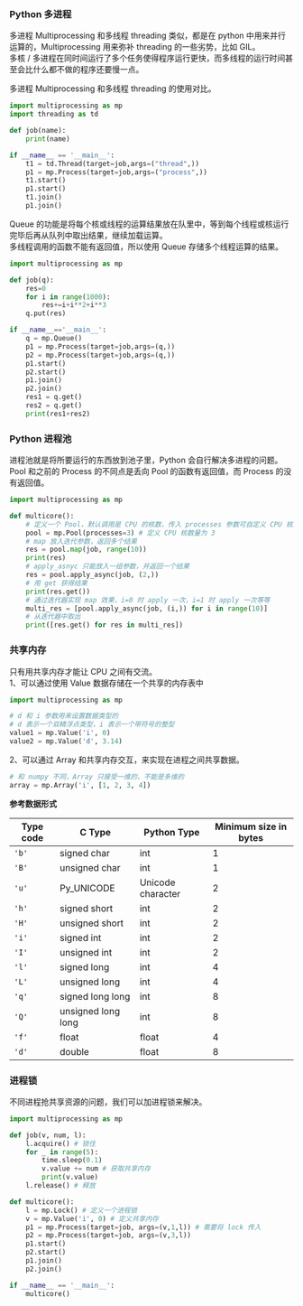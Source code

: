 
### Python 多进程
多进程 Multiprocessing 和多线程 threading 类似，都是在 python 中用来并行运算的，Multiprocessing 用来弥补 threading 的一些劣势，比如 GIL。  
多核 / 多进程在同时间运行了多个任务使得程序运行更快，而多线程的运行时间甚至会比什么都不做的程序还要慢一点。  

多进程 Multiprocessing 和多线程 threading 的使用对比。  
```python
import multiprocessing as mp
import threading as td

def job(name):
    print(name)

if __name__ == '__main__':
	t1 = td.Thread(target=job,args=("thread",))
	p1 = mp.Process(target=job,args=("process",))
	t1.start()
	p1.start()
	t1.join()
	p1.join()
```

Queue 的功能是将每个核或线程的运算结果放在队里中，等到每个线程或核运行完毕后再从队列中取出结果，继续加载运算。  
多线程调用的函数不能有返回值，所以使用 Queue 存储多个线程运算的结果。  
```python
import multiprocessing as mp

def job(q):
    res=0
    for i in range(1000):
        res+=i+i**2+i**3
    q.put(res)

if __name__=='__main__':
    q = mp.Queue()
    p1 = mp.Process(target=job,args=(q,))
    p2 = mp.Process(target=job,args=(q,))
    p1.start()
    p2.start()
    p1.join()
    p2.join()
    res1 = q.get()
    res2 = q.get()
    print(res1+res2)
```

### Python 进程池
进程池就是将所要运行的东西放到池子里，Python 会自行解决多进程的问题。  
Pool 和之前的 Process 的不同点是丢向 Pool 的函数有返回值，而 Process 的没有返回值。  
```python
import multiprocessing as mp

def multicore():
	# 定义一个 Pool，默认调用是 CPU 的核数，传入 processes 参数可自定义 CPU 核数
    pool = mp.Pool(processes=3) # 定义 CPU 核数量为 3
    # map 放入迭代参数，返回多个结果
    res = pool.map(job, range(10))
    print(res)
    # apply_asnyc 只能放入一组参数，并返回一个结果
    res = pool.apply_async(job, (2,))
    # 用 get 获得结果
    print(res.get())
    # 通过迭代器实现 map 效果，i=0 时 apply 一次，i=1 时 apply 一次等等
    multi_res = [pool.apply_async(job, (i,)) for i in range(10)]
    # 从迭代器中取出
    print([res.get() for res in multi_res])
```

### 共享内存
只有用共享内存才能让 CPU 之间有交流。  
1、可以通过使用 Value 数据存储在一个共享的内存表中  
```python
import multiprocessing as mp

# d 和 i 参数用来设置数据类型的  
# d 表示一个双精浮点类型，i 表示一个带符号的整型
value1 = mp.Value('i', 0) 
value2 = mp.Value('d', 3.14)
```

2、可以通过 Array 和共享内存交互，来实现在进程之间共享数据。  
```python
# 和 numpy 不同，Array 只接受一维的，不能是多维的
array = mp.Array('i', [1, 2, 3, 4])
```

**参考数据形式**  

| Type code | C Type             | Python Type       | Minimum size in bytes |
| --------- | ------------------ | ----------------- | --------------------- |
| `'b'`     | signed char        | int               | 1                     |
| `'B'`     | unsigned char      | int               | 1                     |
| `'u'`     | Py_UNICODE         | Unicode character | 2                     |
| `'h'`     | signed short       | int               | 2                     |
| `'H'`     | unsigned short     | int               | 2                     |
| `'i'`     | signed int         | int               | 2                     |
| `'I'`     | unsigned int       | int               | 2                     |
| `'l'`     | signed long        | int               | 4                     |
| `'L'`     | unsigned long      | int               | 4                     |
| `'q'`     | signed long long   | int               | 8                     |
| `'Q'`     | unsigned long long | int               | 8                     |
| `'f'`     | float              | float             | 4                     |
| `'d'`     | double             | float             | 8                     |

### 进程锁
不同进程抢共享资源的问题，我们可以加进程锁来解决。  
```python
import multiprocessing as mp

def job(v, num, l):
    l.acquire() # 锁住
    for _ in range(5):
        time.sleep(0.1) 
        v.value += num # 获取共享内存
        print(v.value)
    l.release() # 释放

def multicore():
    l = mp.Lock() # 定义一个进程锁
    v = mp.Value('i', 0) # 定义共享内存
    p1 = mp.Process(target=job, args=(v,1,l)) # 需要将 lock 传入
    p2 = mp.Process(target=job, args=(v,3,l)) 
    p1.start()
    p2.start()
    p1.join()
    p2.join()

if __name__ == '__main__':
    multicore()
```

